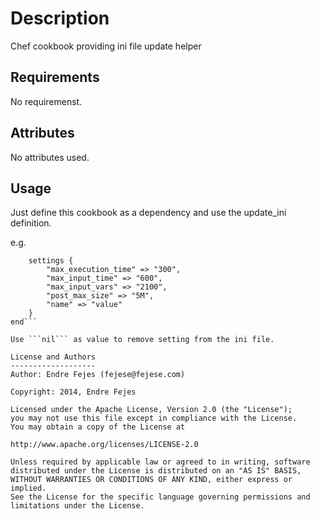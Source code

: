 Description
===========

Chef cookbook providing ini file update helper

Requirements
------------
No requiremenst.

Attributes
----------
No attributes used.

Usage
-----
Just define this cookbook as a dependency and use the update_ini definition.

e.g.

```update_ini "/etc/php5/apache2/php.ini" do
    settings {
        "max_execution_time" => "300",
        "max_input_time" => "600",
        "max_input_vars" => "2100",
        "post_max_size" => "5M",
        "name" => "value"
    }
end```

Use ```nil``` as value to remove setting from the ini file.

License and Authors
-------------------
Author: Endre Fejes (fejese@fejese.com)

Copyright: 2014, Endre Fejes

Licensed under the Apache License, Version 2.0 (the "License");
you may not use this file except in compliance with the License.
You may obtain a copy of the License at

http://www.apache.org/licenses/LICENSE-2.0

Unless required by applicable law or agreed to in writing, software
distributed under the License is distributed on an "AS IS" BASIS,
WITHOUT WARRANTIES OR CONDITIONS OF ANY KIND, either express or implied.
See the License for the specific language governing permissions and
limitations under the License.

